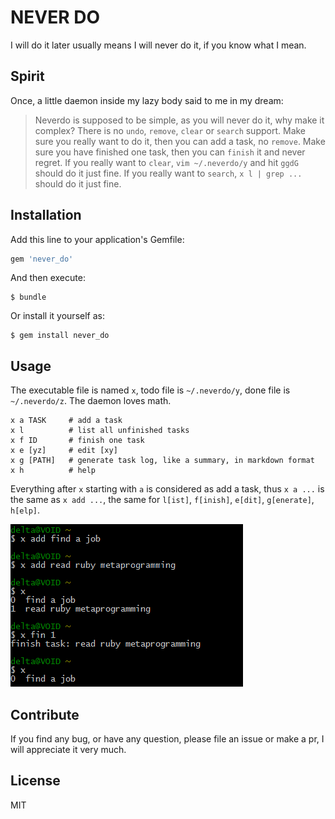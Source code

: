 # NEVER DO

I will do it later usually means I will never do it, if you know what I mean.

## Spirit

Once, a little daemon inside my lazy body said to me in my dream:

> Neverdo is supposed to be simple, as you will never do it, why make it complex?
There is no `undo`, `remove`, `clear` or `search` support.
Make sure you really want to do it, then you can add a task, no `remove`.
Make sure you have finished one task, then you can `finish` it and never regret.
If you really want to `clear`, `vim ~/.neverdo/y` and hit `ggdG` should do it just fine.
If you really want to `search`, `x l | grep ...` should do it just fine.

## Installation

Add this line to your application's Gemfile:

```ruby
gem 'never_do'
```

And then execute:

    $ bundle

Or install it yourself as:

    $ gem install never_do

## Usage

The executable file is named `x`, todo file is `~/.neverdo/y`, done file is
`~/.neverdo/z`. The daemon loves math.

```
x a TASK     # add a task
x l          # list all unfinished tasks
x f ID       # finish one task
x e [yz]     # edit [xy]
x g [PATH]   # generate task log, like a summary, in markdown format
x h          # help
```

Everything after `x` starting with `a` is considered as add a task, thus
`x a ...` is the same as `x add ...`, the same for `l[ist]`, `f[inish]`,
`e[dit]`, `g[enerate]`, `h[elp]`.

![usage](./screenshots/usage.png)

## Contribute

If you find any bug, or have any question, please file an issue or make a pr,
I will appreciate it very much.

## License

MIT
